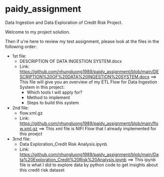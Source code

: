 # paidy_assignment
Data Ingestion and Data Exploration of Credit Risk Project.

Welcome to my project solution. 

Then if u're here to review my test assignment, please look at the files in the following order:
- 1st file: 
  + DESCRIPTION OF DATA INGESTION SYSTEM.docx 
  + Link: https://github.com/nhungluong1989/paidy_assignment/blob/main/DESCRIPTION%20OF%20DATA%20INGESTION%20SYSTEM.docx
  ==> This file will give you an overview of my ETL Flow for Data Ingestion System in this project:
    + Which tools I will apply for?
    + Method to implement
    + Steps to build this system
- 2nd file:
  + flow.xml.gz
  + Link: https://github.com/nhungluong1989/paidy_assignment/blob/main/flow.xml.gz
  ==> This xml file is NIFI Flow that I already implemented for this proejct
- 3rnd file:
  + Data Exploration_Credit Risk Analysis.ipynb
  + Link: https://github.com/nhungluong1989/paidy_assignment/blob/main/Data%20Exploration_Credit%20Risk%20Analysis.ipynb
  ==> This ipynb file is what I did to explore data by python code to get insights about this credit risk dataset
